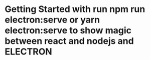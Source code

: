 # Getting Started with run npm run electron:serve or yarn electron:serve to show magic between react and nodejs and ELECTRON
